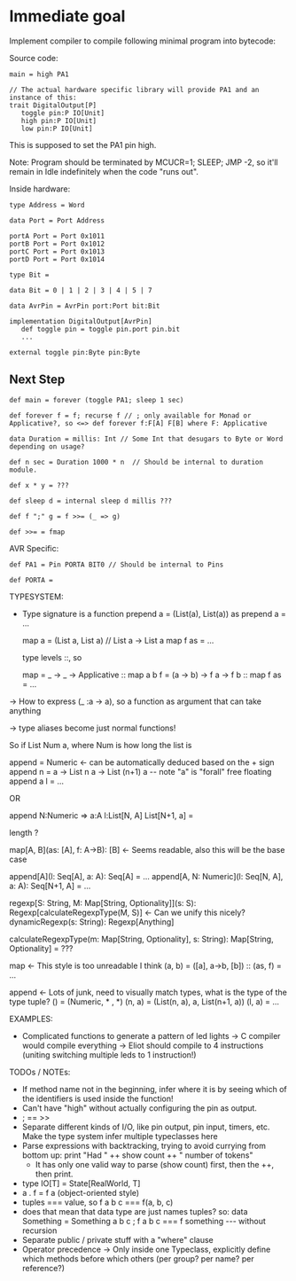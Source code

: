 # Immediate goal

Implement compiler to compile following minimal program into bytecode:

Source code:
```
main = high PA1

// The actual hardware specific library will provide PA1 and an instance of this:
trait DigitalOutput[P]
   toggle pin:P IO[Unit]
   high pin:P IO[Unit]
   low pin:P IO[Unit]
```

This is supposed to set the PA1 pin high.

Note: Program should be terminated by MCUCR=1; SLEEP; JMP -2, so it'll remain in Idle indefinitely when
the code "runs out".

Inside hardware:

```
type Address = Word

data Port = Port Address

portA Port = Port 0x1011
portB Port = Port 0x1012
portC Port = Port 0x1013
portD Port = Port 0x1014

type Bit = 

data Bit = 0 | 1 | 2 | 3 | 4 | 5 | 7

data AvrPin = AvrPin port:Port bit:Bit

implementation DigitalOutput[AvrPin]
   def toggle pin = toggle pin.port pin.bit
   ...

external toggle pin:Byte pin:Byte
```

## Next Step


```
def main = forever (toggle PA1; sleep 1 sec)

def forever f = f; recurse f // ; only available for Monad or Applicative?, so <=> def forever f:F[A] F[B] where F: Applicative

data Duration = millis: Int // Some Int that desugars to Byte or Word depending on usage?

def n sec = Duration 1000 * n  // Should be internal to duration module.

def x * y = ???

def sleep d = internal sleep d millis ???

def f ";" g = f >>= (_ => g)

def >>= = fmap

```
AVR Specific:


```
def PA1 = Pin PORTA BIT0 // Should be internal to Pins

def PORTA = 
```

TYPESYSTEM:
- Type signature is a function
  prepend a = (List(a), List(a))
  as prepend a = ...

  map a = (List a, List a)   // List a -> List a
  map f as = ...

  type levels ::, so
  
  map = _ -> _ -> Applicative ::
  map a b f = (a -> b) -> f a -> f b ::
  map f as = ...

 -> How to express (_ :a -> a), so a function as argument that can take anything

 -> type aliases become just normal functions!

 So if List Num a, where Num is how long the list is

 append = Numeric               <- can be automatically deduced based on the + sign
 append n = a -> List n a -> List (n+1) a     -- note "a" is "forall" free floating
 append a l = ...

 OR

 append N:Numeric => a:A l:List[N, A] List[N+1, a] = 

 length ?

 map[A, B](as: [A], f: A->B): [B]         <- Seems readable, also this will be the base case

 append[A](l: Seq[A], a: A): Seq[A] = ...
 append[A, N: Numeric](l: Seq[N, A], a: A): Seq[N+1, A] = ...

 regexp[S: String, M: Map[String, Optionality]](s: S): Regexp[calculateRegexpType(M, S)]       <- Can we unify this nicely?
 dynamicRegexp(s: String): Regexp[Anything]

 calculateRegexpType(m: Map[String, Optionality], s: String): Map[String, Optionality] = ???
 
 map                                      <- This style is too unreadable I think
     (a, b)  = ([a], a->b, [b]) ::
     (as, f) = ...

 append                                   <- Lots of junk, need to visually match types, what is the type of the type tuple?
     ()     = (Numeric, * , *)
     (n, a) = (List(n, a), a, List(n+1, a))
     (l, a) = ...

EXAMPLES:
- Complicated functions to generate a pattern of led lights
  -> C compiler would compile everything
  -> Eliot should compile to 4 instructions (uniting switching multiple leds to 1 instruction!)

TODOs / NOTEs:
- If method name not in the beginning, infer where it is by seeing which of the identifiers is used inside the function!
- Can't have "high" without actually configuring the pin as output.
- ; == >>
- Separate different kinds of I/O, like pin output, pin input, timers, etc. Make the type system infer multiple typeclasses here
- Parse expressions with backtracking, trying to avoid currying from bottom up: print "Had " ++ show count ++ " number of tokens" 
  - It has only one valid way to parse (show count) first, then the ++, then print.
- type IO[T] = State[RealWorld, T]
- a . f = f a (object-oriented style)
- tuples === value, so f a b c === f(a, b, c)
- does that mean that data type are just names tuples?
  so: data Something = Something a b c ; f a b c === f something --- without recursion
- Separate public / private stuff with a "where" clause
- Operator precedence -> Only inside one Typeclass, explicitly define which methods before which others (per group? per name? per reference?)

